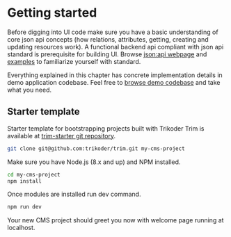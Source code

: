 # Getting started
Before digging into UI code make sure you have a basic understanding of core json api concepts (how relations, attributes, getting, creating and updating resources work). A functional backend api compliant with json api standard is prerequisite for building UI.
Browse [json:api webpage](http://jsonapi.org/) and [examples](http://jsonapi.org/examples/) to familiarize yourself with standard.

Everything explained in this chapter has concrete implementation details in demo application codebase.
Feel free to [browse demo codebase](https://github.com/trikoder/trim/tree/master/demo) and take what you need.

## Starter template
Starter template for bootstrapping projects built with Trikoder Trim is available at [trim-starter git repository](https://github.com/trikoder/trim-starter/).

```bash
git clone git@github.com:trikoder/trim.git my-cms-project
```

Make sure you have Node.js (8.x and up) and NPM installed.

```bash
cd my-cms-project
npm install
```

Once modules are installed run dev command.
```sh
npm run dev
```

Your new CMS project should greet you now with welcome page running at localhost.
